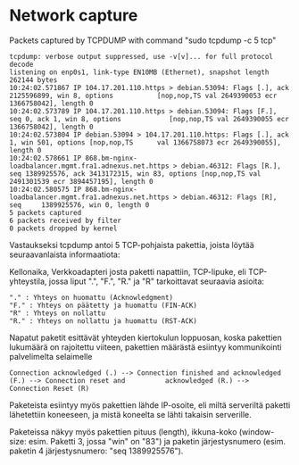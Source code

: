 # Network capture

Packets captured by TCPDUMP with command "sudo tcpdump -c 5 tcp"

    tcpdump: verbose output suppressed, use -v[v]... for full protocol decode
    listening on enp0s1, link-type EN10MB (Ethernet), snapshot length 262144 bytes
    10:24:02.571867 IP 104.17.201.110.https > debian.53094: Flags [.], ack 2125596899, win 8, options           [nop,nop,TS val 2649390053 ecr 1366758042], length 0
    10:24:02.573789 IP 104.17.201.110.https > debian.53094: Flags [F.], seq 0, ack 1, win 8, options            [nop,nop,TS val 2649390055 ecr 1366758042], length 0
    10:24:02.573804 IP debian.53094 > 104.17.201.110.https: Flags [.], ack 1, win 501, options [nop,nop,TS      val 1366758073 ecr 2649390055], length 0
    10:24:02.578661 IP 868.bm-nginx-loadbalancer.mgmt.fra1.adnexus.net.https > debian.46312: Flags [R.],        seq 1389925576, ack 3413172315, win 83, options [nop,nop,TS val 2491301539 ecr 3894457195], length 0
    10:24:02.580575 IP 868.bm-nginx-loadbalancer.mgmt.fra1.adnexus.net.https > debian.46312: Flags [R], seq     1389925576, win 0, length 0
    5 packets captured
    6 packets received by filter
    0 packets dropped by kernel

Vastaukseksi tcpdump antoi 5 TCP-pohjaista pakettia, joista löytää seuraavanlaista informaatiota:

Kellonaika, Verkkoadapteri josta paketti napattiin, TCP-lipuke, eli TCP-yhteystila, jossa liput 
    ".", "F.", "R." ja "R" 
tarkoittavat seuraavia asioita:

    "." : Yhteys on huomattu (Acknowledgment)
    "F." : Yhteys on päätetty ja huomattu (FIN-ACK)
    "R" : Yhteys on nollattu
    "R." : Yhteys on nollattu ja huomattu (RST-ACK)


Napatut paketit esittävät yhteyden kiertokulun loppuosan, koska pakettien lukumäärä on rajoitettu viiteen, pakettien määrästä esiintyy kommunikointi palvelimelta selaimelle

    Connection acknowledged (.) --> Connection finished and acknowledged (F.) --> Connection reset and          acknowledged (R.) --> Connection Reset (R)

Paketeista esiintyy myös pakettien lähde IP-osoite, eli miltä serveriltä paketti lähetettiin koneeseen, ja mistä koneelta se lähti takaisin serverille.

Paketeissa näkyy myös pakettien pituus (length), ikkuna-koko (window-size: esim. Paketti 3, jossa "win" on "83") ja paketin järjestysnumero (esim. paketin 4 järjestysnumero: "seq 1389925576").
    
    


